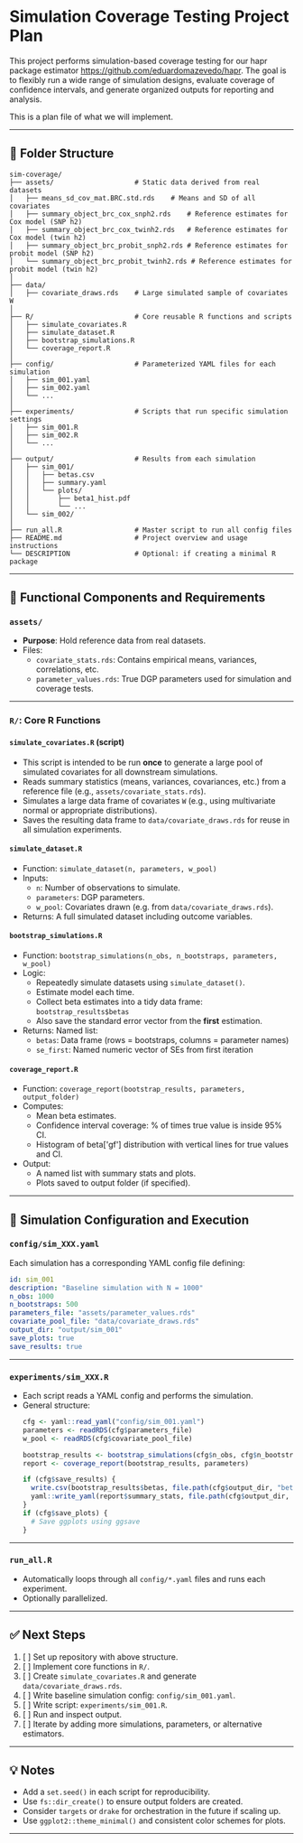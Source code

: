 # Simulation Coverage Testing Project Plan

This project performs simulation-based coverage testing for our hapr package estimator https://github.com/eduardomazevedo/hapr. The goal is to flexibly run a wide range of simulation designs, evaluate coverage of confidence intervals, and generate organized outputs for reporting and analysis.

This is a plan file of what we will implement.

---

## 📁 Folder Structure

```
sim-coverage/
├── assets/                    # Static data derived from real datasets
│   ├── means_sd_cov_mat.BRC.std.rds    # Means and SD of all covariates
│   ├── summary_object_brc_cox_snph2.rds    # Reference estimates for Cox model (SNP h2)
│   ├── summary_object_brc_cox_twinh2.rds   # Reference estimates for Cox model (twin h2)
│   ├── summary_object_brc_probit_snph2.rds # Reference estimates for probit model (SNP h2)
│   └── summary_object_brc_probit_twinh2.rds # Reference estimates for probit model (twin h2)
│
├── data/
│   ├── covariate_draws.rds    # Large simulated sample of covariates W
│
├── R/                         # Core reusable R functions and scripts
│   ├── simulate_covariates.R
│   ├── simulate_dataset.R
│   ├── bootstrap_simulations.R
│   └── coverage_report.R
│
├── config/                    # Parameterized YAML files for each simulation
│   ├── sim_001.yaml
│   ├── sim_002.yaml
│   └── ...
│
├── experiments/               # Scripts that run specific simulation settings
│   ├── sim_001.R
│   ├── sim_002.R
│   └── ...
│
├── output/                    # Results from each simulation
│   ├── sim_001/
│   │   ├── betas.csv
│   │   ├── summary.yaml
│   │   └── plots/
│   │       ├── beta1_hist.pdf
│   │       └── ...
│   └── sim_002/
│
├── run_all.R                  # Master script to run all config files
├── README.md                  # Project overview and usage instructions
└── DESCRIPTION                # Optional: if creating a minimal R package
```

---

## 🔧 Functional Components and Requirements

### `assets/`
- **Purpose**: Hold reference data from real datasets.
- Files:
  - `covariate_stats.rds`: Contains empirical means, variances, correlations, etc.
  - `parameter_values.rds`: True DGP parameters used for simulation and coverage tests.

---

### `R/`: Core R Functions

#### `simulate_covariates.R` (script)
- This script is intended to be run **once** to generate a large pool of simulated covariates for all downstream simulations.
- Reads summary statistics (means, variances, covariances, etc.) from a reference file (e.g., `assets/covariate_stats.rds`).
- Simulates a large data frame of covariates `W` (e.g., using multivariate normal or appropriate distributions).
- Saves the resulting data frame to `data/covariate_draws.rds` for reuse in all simulation experiments.

#### `simulate_dataset.R`
- Function: `simulate_dataset(n, parameters, w_pool)`
- Inputs:
  - `n`: Number of observations to simulate.
  - `parameters`: DGP parameters.
  - `w_pool`: Covariates drawn (e.g. from `data/covariate_draws.rds`).
- Returns: A full simulated dataset including outcome variables.

#### `bootstrap_simulations.R`
- Function: `bootstrap_simulations(n_obs, n_bootstraps, parameters, w_pool)`
- Logic:
  - Repeatedly simulate datasets using `simulate_dataset()`.
  - Estimate model each time.
  - Collect beta estimates into a tidy data frame: `bootstrap_results$betas`
  - Also save the standard error vector from the **first** estimation.
- Returns: Named list:
  - `betas`: Data frame (rows = bootstraps, columns = parameter names)
  - `se_first`: Named numeric vector of SEs from first iteration

#### `coverage_report.R`
- Function: `coverage_report(bootstrap_results, parameters, output_folder)`
- Computes:
  - Mean beta estimates.
  - Confidence interval coverage: % of times true value is inside 95% CI.
  - Histogram of beta['gf'] distribution with vertical lines for true values and CI.
- Output:
  - A named list with summary stats and plots.
  - Plots saved to output folder (if specified).

---

## 🔁 Simulation Configuration and Execution

### `config/sim_XXX.yaml`
Each simulation has a corresponding YAML config file defining:
```yaml
id: sim_001
description: "Baseline simulation with N = 1000"
n_obs: 1000
n_bootstraps: 500
parameters_file: "assets/parameter_values.rds"
covariate_pool_file: "data/covariate_draws.rds"
output_dir: "output/sim_001"
save_plots: true
save_results: true
```

---

### `experiments/sim_XXX.R`
- Each script reads a YAML config and performs the simulation.
- General structure:
  ```r
  cfg <- yaml::read_yaml("config/sim_001.yaml")
  parameters <- readRDS(cfg$parameters_file)
  w_pool <- readRDS(cfg$covariate_pool_file)

  bootstrap_results <- bootstrap_simulations(cfg$n_obs, cfg$n_bootstraps, parameters, w_pool)
  report <- coverage_report(bootstrap_results, parameters)

  if (cfg$save_results) {
    write.csv(bootstrap_results$betas, file.path(cfg$output_dir, "betas.csv"), row.names = FALSE)
    yaml::write_yaml(report$summary_stats, file.path(cfg$output_dir, "summary.yaml"))
  }
  if (cfg$save_plots) {
    # Save ggplots using ggsave
  }
  ```

---

### `run_all.R`
- Automatically loops through all `config/*.yaml` files and runs each experiment.
- Optionally parallelized.

---

## ✅ Next Steps

1. [ ] Set up repository with above structure.
2. [ ] Implement core functions in `R/`.
3. [ ] Create `simulate_covariates.R` and generate `data/covariate_draws.rds`.
4. [ ] Write baseline simulation config: `config/sim_001.yaml`.
5. [ ] Write script: `experiments/sim_001.R`.
6. [ ] Run and inspect output.
7. [ ] Iterate by adding more simulations, parameters, or alternative estimators.

---

## 💡 Notes

- Add a `set.seed()` in each script for reproducibility.
- Use `fs::dir_create()` to ensure output folders are created.
- Consider `targets` or `drake` for orchestration in the future if scaling up.
- Use `ggplot2::theme_minimal()` and consistent color schemes for plots.

---
